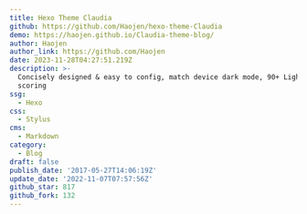 ```yaml
---
title: Hexo Theme Claudia
github: https://github.com/Haojen/hexo-theme-Claudia
demo: https://haojen.github.io/Claudia-theme-blog/
author: Haojen
author_link: https://github.com/Haojen
date: 2023-11-28T04:27:51.219Z
description: >-
  Concisely designed & easy to config, match device dark mode, 90+ Lighthouse
  scoring
ssg:
  - Hexo
css:
  - Stylus
cms:
  - Markdown
category:
  - Blog
draft: false
publish_date: '2017-05-27T14:06:19Z'
update_date: '2022-11-07T07:57:56Z'
github_star: 817
github_fork: 132
---
```


